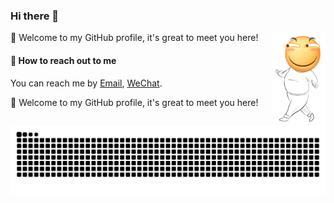 ### Hi there 👋

<a href="https://github.com/sy-records"><img src="https://raw.githubusercontent.com/sy-records/staticfile/master/images/202007/huaji.gif" align="right" height="150"></a>

🎉 Welcome to my GitHub profile, it's great to meet you here!
#### 💌 How to reach out to me

You can reach me by [Email](mailto:552455797@qq.com), [WeChat](https://raw.githubusercontent.com/sy-records/staticfile/master/images/202304/ob_start.jpg).

🎉 Welcome to my GitHub profile, it's great to meet you here!
![](https://raw.githubusercontent.com/HanRuoX/gihubSNK/376efbc256f0269ea59e199759a87d699a25544e/github-contribution-grid-snake.svg)

